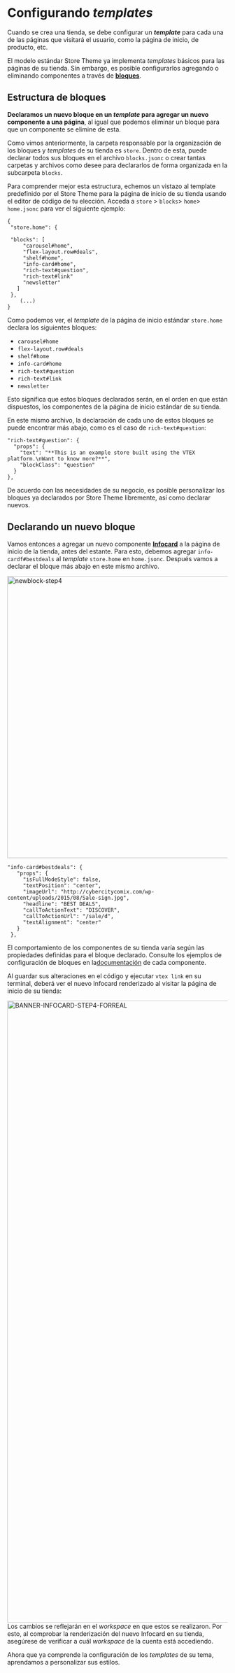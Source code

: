 # Configurando *templates*

Cuando se crea una tienda, se debe configurar un ***template*** para cada una de las páginas que visitará el usuario, como la página de inicio, de producto, etc.

El modelo estándar Store Theme ya implementa *templates* básicos para las páginas de su tienda. Sin embargo, es posible configurarlos agregando o eliminando componentes a través de [**bloques**](*link*).

## Estructura de bloques

**Declaramos un nuevo bloque en un *template* para agregar un nuevo componente a una página**, al igual que podemos eliminar un bloque para que un componente se elimine de esta.

Como vimos anteriormente, la carpeta responsable por la organización de los bloques y *templates* de su tienda es `store`. Dentro de esta, puede declarar todos sus bloques en el archivo `blocks.jsonc` o crear tantas carpetas y archivos como desee para declararlos de forma organizada en la subcarpeta `blocks`.

Para comprender mejor esta estructura, echemos un vistazo al template predefinido por el Store Theme para la página de inicio de su tienda usando el editor de código de tu elección. Acceda a `store` > `blocks`> `home`> `home.jsonc` para ver el siguiente ejemplo:


```
{
 "store.home": {
  
 "blocks": [
     "carousel#home",
     "flex-layout.row#deals",
     "shelf#home",
     "info-card#home",
     "rich-text#question",
     "rich-text#link"
     "newsletter"
   ]
 }, 
    (...)
}
```
Como podemos ver, el *template* de la página de inicio estándar `store.home` declara los siguientes bloques: 

- `carousel#home`
- `flex-layout.row#deals`
- `shelf#home`
- `info-card#home`
- `rich-text#question`
- `rich-text#link`
- `newsletter`

Esto significa que estos bloques declarados serán, en el orden en que están dispuestos, los componentes de la página de inicio estándar de su tienda.

En este mismo archivo, la declaración de cada uno de estos bloques se puede encontrar más abajo, como es el caso de `rich-text#question`:

```
"rich-text#question": {
  "props": {
    "text": "**This is an example store built using the VTEX platform.\nWant to know more?**",
    "blockClass": "question"
  }
},
```

De acuerdo con las necesidades de su negocio, es posible personalizar los bloques ya declarados por Store Theme libremente, así como declarar nuevos.

## Declarando un nuevo bloque 
 
Vamos entonces a agregar un nuevo componente [**Infocard**](*link*) a la página de inicio de la tienda, antes del estante. Para esto, debemos agregar `info-cardf#bestdeals` al *template* `store.home` en `home.jsonc`. Después vamos a declarar el bloque más abajo en este mismo archivo.
 
<img width="645" alt="newblock-step4" src="https://user-images.githubusercontent.com/52087100/61960418-ca47b700-af9b-11e9-8787-b68cafae1225.png">


```
"info-card#bestdeals": {
   "props": {
     "isFullModeStyle": false,
     "textPosition": "center",
     "imageUrl": "http://cybercitycomix.com/wp-content/uploads/2015/08/Sale-sign.jpg",
     "headline": "BEST DEALS",
     "callToActionText": "DISCOVER",
     "callToActionUrl": "/sale/d",
     "textAlignment": "center"
   }
 },

```

<div class="alert alert-info">
El comportamiento de los componentes de su tienda varía según las propiedades definidas para el bloque declarado. Consulte los ejemplos de configuración de bloques en la<a href="">documentación</a> de cada componente.
</div>

Al guardar sus alteraciones en el código y ejecutar `vtex link` en su terminal, deberá ver el nuevo Infocard renderizado al visitar la página de inicio de su tienda:

<img width="1422" alt="BANNER-INFOCARD-STEP4-FORREAL" src="https://user-images.githubusercontent.com/52087100/61972032-e73db380-afb6-11e9-833e-977964fe5105.png">

<div class="alert alert-warning">
Los cambios se reflejarán en el <i>workspace</i> en que estos se realizaron. Por esto, al comprobar la renderización del nuevo Infocard en su tienda, asegúrese de verificar a cuál <i>workspace</i> de la cuenta está accediendo.
</div>

Ahora que ya comprende la configuración de los *templates* de su tema, aprendamos a personalizar sus estilos.
